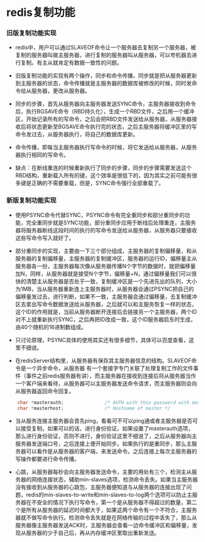 # redis复制功能

### 旧版复制功能实现

- redis中，用户可以通过SLAVEOF命令让一个服务器去复制另一个服务器，被复制的服务器叫做主服务器，进行复制的服务器叫从服务器，可以夸机器去进行复制。有主从就肯定有数据一致性的问题。

- 旧版复制功能的实现有两个操作，同步和命令传播，同步就是把从服务器更新到主服务器的状态，命令传播就是主服务器的数据库被修改的时候，同时发命令给从服务器，更改从服务器。

- 同步的步骤，首先从服务器向主服务器发送SYNC命令，主服务器接收到命令后，执行BGSAVE命令（RBD持久化），生成一个RBD文件，之后用一个缓冲区，开始记录所有的写命令，之后会把RBD文件发送给从服务器，从服务器接收后将状态更新至BGSAVE命令执行完的状态，之后主服务器将缓冲区里的写命令发过去，从服务器执行，将自己的数据库更新。

- 命令传播，即每当主服务器执行写命令的时候，将它发送给从服务器，从服务器执行相同的写命令。

- 缺点：在断线重连的时候重新执行了同步的步骤，同步的步骤需要发送这个RBD结构，重新载入所有的键，这个效率是很低下的，因为其实之前可能有很多键是正确的不需要重载，但是，SYNC命令强行全部重载了。

### 新版复制功能实现

- 使用PSYNC命令代替SYNC，PSYNC命令有完全重同步和部分重同步的功能，完全重同步就是SYNC功能，部分重同步应用于断线后处理重连，主服务器将服务器断线这段时间的执行的写命令发送给从服务器，从服务器只要接收这些写命令写入就好了。

- 部分重同步的实现，主要由一下三个部分组成，主服务器的复制偏移量，和从服务器的复制偏移量，主服务器的复制缓冲区，服务器的运行ID，偏移量主从服务器各一份，主服务器每次像从服务器传播N个字节的数据时，就把偏移量加N，同样，从服务器就是接受N个字节，偏移量+N，通过偏移量我们可以很快的清楚主从服务器是否处于一致，复制缓冲区是一个先进先出的队列，大小为1MB，当从服务器重新连上主服务器时，从服务器会通过PSYNC把自己的偏移量发过去，进行判断，如果不一致，主服务器会通过偏移量，去复制缓冲区去拿出写命令数据发送给从服务器，之后就可以和主服务恢复一样的状态，这个ID的作用就是，当前从服务器断开连接后去链接另一个主服务器，两个ID对不上就重新执行SYNC，之后再把ID改成一致，这个ID服务器启东时生成，由40个随机的16进制数组成。

- 只讨论原理，PSYNC具体的使用其实还有很多细节，具体可以百度查看，这里不细说。

- 在redisServer结构里，从服务器有保存其主服务器信息的结构。SLAVEOF命令是一个异步命令，从服务器
有一个套接字专门关联了处理复制工作的文件事件（事件之前redis服务器有讲），而主服务器在接收到连接后将从服务器当作一个客户端来看待，从服务器可以主服务器发送命令请求，而主服务器则会向从服务器返回命令回复。

```cpp
    char *masterauth;               /* AUTH with this password with master */
    char *masterhost;               /* Hostname of master */
```

- 当从服务连接主服务器会首先ping，看看可不可以ping通或者主服务器是否可以接受复制，如果可以的话，进行身份验证，如果设置了masterauth选项，那么进行身份验证，否则不进行，身份验证这里不细说了，之后从服务器向主服务器发送端口号，之后连接上便开始同步。如果执行的是重同步，那么主服务器可以看作是从服务器的客户端，来发送命令。之后连接上每次主服务器的写操作都要进行命令传播。

- 心跳，从服务器每秒会向主服务器发送命令，主要的用处有三个，检测主从服务器的网络连接状态，辅助min-slaves选项，检测命令丢失。如果当主服务器没有接收到从服务器的心跳包，主服务器便知道与从服务器的连接出现了问题，redis的min-slaves-to-write和min-slaves-to-log两个选项可以防止主服务器在不安全的情况下执行写命令，第一个是从服务器不得超过的数量，第二个是所有从服务器的延迟时间都大于，如果这两个命令有一个不符合，主服务器就不做写命令执行。检测命令丢失就是在网络传输的过程中丢失了，那么从服务器像主服务器发送ACK时，主服务器会查看一边命令缓冲区和偏移量，发现从服务器的少于自己后，再从内存缓冲区里取出重新发送。
